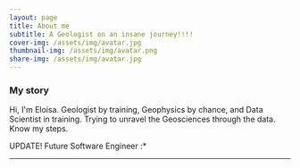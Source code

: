 ```yaml
---
layout: page
title: About me
subtitle: A Geologist on an insane journey!!!!
cover-img: /assets/img/avatar.jpg
thumbnail-img: /assets/img/avatar.png
share-img: /assets/img/avatar.jpg
---
```



### My story
Hi, I'm Eloísa. Geologist by training, Geophysics by chance, and Data Scientist in training. Trying to unravel the Geosciences through the data. Know my steps.

UPDATE! Future Software Engineer :*

---
